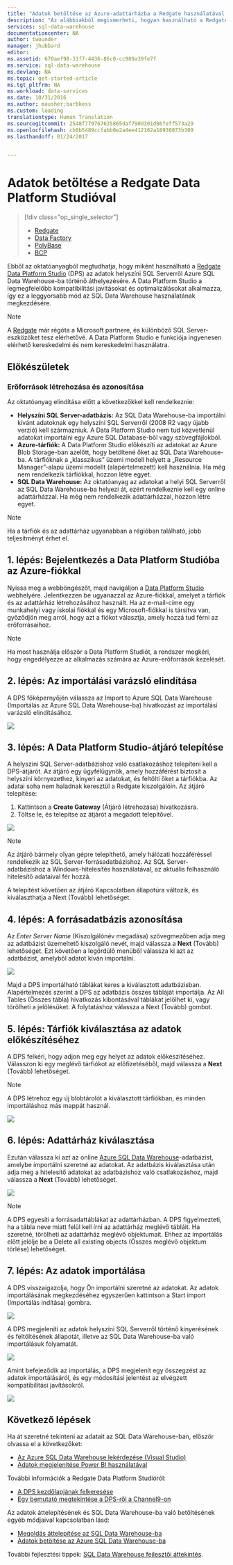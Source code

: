 ```yaml
---
title: "Adatok betöltése az Azure-adattárházba a Redgate használatával | Microsoft Docs"
description: "Az alábbiakból megismerheti, hogyan használható a Redgate Data Platform Studio az adattárház-forgatókönyvek esetén."
services: sql-data-warehouse
documentationcenter: NA
author: twounder
manager: jhubbard
editor: 
ms.assetid: 670aef98-31f7-4436-86c0-cc989a39fe7f
ms.service: sql-data-warehouse
ms.devlang: NA
ms.topic: get-started-article
ms.tgt_pltfrm: NA
ms.workload: data-services
ms.date: 10/31/2016
ms.author: mausher;barbkess
ms.custom: loading
translationtype: Human Translation
ms.sourcegitcommit: 2548f779767635865daf790d301d86feff573a29
ms.openlocfilehash: cb0b5489ccfabb0e2a4ee412162a18930073b309
ms.lasthandoff: 01/24/2017


---
```

# <a name="load-data-with-redgate-data-platform-studio"></a>Adatok betöltése a Redgate Data Platform Studióval
> [!div class="op_single_selector"]
> * [Redgate](sql-data-warehouse-load-with-redgate.md)
> * [Data Factory](sql-data-warehouse-get-started-load-with-azure-data-factory.md)
> * [PolyBase](sql-data-warehouse-get-started-load-with-polybase.md)
> * [BCP](sql-data-warehouse-load-with-bcp.md)
> 
> 

Ebből az oktatóanyagból megtudhatja, hogy miként használható a [Redgate Data Platform Studio](http://www.red-gate.com/products/azure-development/data-platform-studio/) (DPS) az adatok helyszíni SQL Serverről Azure SQL Data Warehouse-ba történő áthelyezésére. A Data Platform Studio a legmegfelelőbb kompatibilitási javításokat és optimalizálásokat alkalmazza, így ez a leggyorsabb mód az SQL Data Warehouse használatának megkezdésére.

> [!NOTE]
> A [Redgate](http://www.red-gate.com) már régóta a Microsoft partnere, és különböző SQL Server-eszközöket tesz elérhetővé. A Data Platform Studio e funkciója ingyenesen elérhető kereskedelmi és nem kereskedelmi használatra.
> 
> 

## <a name="before-you-begin"></a>Előkészületek
### <a name="create-or-identify-resources"></a>Erőforrások létrehozása és azonosítása
Az oktatóanyag elindítása előtt a következőkkel kell rendelkeznie:

* **Helyszíni SQL Server-adatbázis:** Az SQL Data Warehouse-ba importálni kívánt adatoknak egy helyszíni SQL Serverről (2008 R2 vagy újabb verzió) kell származniuk. A Data Platform Studio nem tud közvetlenül adatokat importálni egy Azure SQL Database-ből vagy szövegfájlokból.
* **Azure-tárfiók:** A Data Platform Studio előkészíti az adatokat az Azure Blob Storage-ban azelőtt, hogy betöltené őket az SQL Data Warehouse-ba. A tárfióknak a „klasszikus” üzemi modell helyett a „Resource Manager”-alapú üzemi modellt (alapértelmezett) kell használnia. Ha még nem rendelkezik tárfiókkal, hozzon létre egyet. 
* **SQL Data Warehouse:** Az oktatóanyag az adatokat a helyi SQL Serverről az SQL Data Warehouse-ba helyezi át, ezért rendelkeznie kell egy online adattárházzal. Ha még nem rendelkezik adattárházzal, hozzon létre egyet.

> [!NOTE]
> Ha a tárfiók és az adattárház ugyanabban a régióban található, jobb teljesítményt érhet el.
> 
> 

## <a name="step-1-sign-in-to-data-platform-studio-with-your-azure-account"></a>1. lépés: Bejelentkezés a Data Platform Studióba az Azure-fiókkal
Nyissa meg a webböngészőt, majd navigáljon a [Data Platform Studio](https://www.dataplatformstudio.com/) webhelyére. Jelentkezzen be ugyanazzal az Azure-fiókkal, amelyet a tárfiók és az adattárház létrehozásához használt. Ha az e-mail-címe egy munkahelyi vagy iskolai fiókkal és egy Microsoft-fiókkal is társítva van, győződjön meg arról, hogy azt a fiókot választja, amely hozzá tud férni az erőforrásaihoz.

> [!NOTE]
> Ha most használja először a Data Platform Studiót, a rendszer megkéri, hogy engedélyezze az alkalmazás számára az Azure-erőforrások kezelését.
> 
> 

## <a name="step-2-start-the-import-wizard"></a>2. lépés: Az importálási varázsló elindítása
A DPS főképernyőjén válassza az Import to Azure SQL Data Warehouse (Importálás az Azure SQL Data Warehouse-ba) hivatkozást az importálási varázsló elindításához.

![][1]

## <a name="step-3-install-the-data-platform-studio-gateway"></a>3. lépés: A Data Platform Studio-átjáró telepítése
A helyszíni SQL Server-adatbázishoz való csatlakozáshoz telepíteni kell a DPS-átjárót. Az átjáró egy ügyfélügynök, amely hozzáférést biztosít a helyszíni környezethez, kinyeri az adatokat, és feltölti őket a tárfiókba. Az adatai soha nem haladnak keresztül a Redgate kiszolgálóin. Az átjáró telepítése:

1. Kattintson a **Create Gateway** (Átjáró létrehozása) hivatkozásra.
2. Töltse le, és telepítse az átjárót a megadott telepítővel.

![][2]

> [!NOTE]
> Az átjáró bármely olyan gépre telepíthető, amely hálózati hozzáféréssel rendelkezik az SQL Server-forrásadatbázishoz. Az SQL Server-adatbázishoz a Windows-hitelesítés használatával, az aktuális felhasználó hitelesítő adataival fér hozzá.
> 
> 

A telepítést követően az átjáró Kapcsolatban állapotúra változik, és kiválaszthatja a Next (Tovább) lehetőséget.

## <a name="step-4-identify-the-source-database"></a>4. lépés: A forrásadatbázis azonosítása
Az *Enter Server Name* (Kiszolgálónév megadása) szövegmezőben adja meg az adatbázist üzemeltető kiszolgáló nevét, majd válassza a **Next** (Tovább) lehetőséget. Ezt követően a legördülő menüből válassza ki azt az adatbázist, amelyből adatot kíván importálni.

![][3]

Majd a DPS importálható táblákat keres a kiválasztott adatbázisban. Alapértelmezés szerint a DPS az adatbázis összes tábláját importálja. Az All Tables (Összes tábla) hivatkozás kibontásával táblákat jelölhet ki, vagy törölheti a jelölésüket. A folytatáshoz válassza a Next (Tovább) gombot.

## <a name="step-5-choose-a-storage-account-to-stage-the-data"></a>5. lépés: Tárfiók kiválasztása az adatok előkészítéséhez
A DPS felkéri, hogy adjon meg egy helyet az adatok előkészítéséhez. Válasszon ki egy meglévő tárfiókot az előfizetéséből, majd válassza a **Next** (Tovább) lehetőséget.

> [!NOTE]
> A DPS létrehoz egy új blobtárolót a kiválasztott tárfiókban, és minden importáláshoz más mappát használ.
> 
> 

![][4]

## <a name="step-6-select-a-data-warehouse"></a>6. lépés: Adattárház kiválasztása
Ezután válassza ki azt az online [Azure SQL Data Warehouse](http://aka.ms/sqldw)-adatbázist, amelybe importálni szeretné az adatokat. Az adatbázis kiválasztása után adja meg a hitelesítő adatokat az adatbázishoz való csatlakozáshoz, majd válassza a **Next** (Tovább) lehetőséget.

![][5]

> [!NOTE]
> A DPS egyesíti a forrásadattáblákat az adattárházban. A DPS figyelmezteti, ha a tábla neve miatt felül kell írni az adattárház meglévő tábláit. Ha szeretné, törölheti az adattárház meglévő objektumait. Ehhez az importálás előtt jelölje be a Delete all existing objects (Összes meglévő objektum törlése) lehetőséget.
> 
> 

## <a name="step-7-import-the-data"></a>7. lépés: Az adatok importálása
A DPS visszaigazolja, hogy Ön importálni szeretné az adatokat. Az adatok importálásának megkezdéséhez egyszerűen kattintson a Start import (Importálás indítása) gombra.

![][6]

A DPS megjeleníti az adatok helyszíni SQL Serverről történő kinyerésének és feltöltésének állapotát, illetve az SQL Data Warehouse-ba való importálásuk folyamatát.

![][7]

Amint befejeződik az importálás, a DPS megjelenít egy összegzést az adatok importálásáról, és egy módosítási jelentést az elvégzett kompatibilitási javításokról.

![][8]

## <a name="next-steps"></a>Következő lépések
Ha át szeretné tekinteni az adatait az SQL Data Warehouse-ban, először olvassa el a következőket:

* [Az Azure SQL Data Warehouse lekérdezése (Visual Studio)][Query Azure SQL Data Warehouse (Visual Studio)]
* [Adatok megjelenítése Power BI használatával][Visualize data with Power BI]

További információk a Redgate Data Platform Studióról:

* [A DPS kezdőlapjának felkeresése](http://www.dataplatformstudio.com/)
* [Egy bemutató megtekintése a DPS-ről a Channel9-on](https://channel9.msdn.com/Blogs/cloud-with-a-silver-lining/Loading-data-into-Azure-SQL-Datawarehouse-with-Redgate-Data-Platform-Studio)

Az adatok áttelepítésének és SQL Data Warehouse-ba való betöltésének egyéb módjaival kapcsolatban lásd:

* [Megoldás áttelepítése az SQL Data Warehouse-ba][Migrate your solution to SQL Data Warehouse]
* [Adatok betöltése az Azure SQL Data Warehouse-ba](sql-data-warehouse-overview-load.md)

További fejlesztési tippek: [SQL Data Warehouse fejlesztői áttekintés](sql-data-warehouse-overview-develop.md).

<!--Image references-->
[1]: media/sql-data-warehouse-redgate/2016-10-05_15-59-56.png
[2]: media/sql-data-warehouse-redgate/2016-10-05_11-16-07.png
[3]: media/sql-data-warehouse-redgate/2016-10-05_11-17-46.png
[4]: media/sql-data-warehouse-redgate/2016-10-05_11-20-41.png
[5]: media/sql-data-warehouse-redgate/2016-10-05_11-31-24.png
[6]: media/sql-data-warehouse-redgate/2016-10-05_11-32-20.png
[7]: media/sql-data-warehouse-redgate/2016-10-05_11-49-53.png
[8]: media/sql-data-warehouse-redgate/2016-10-05_12-57-10.png

<!--Article references-->
[Query Azure SQL Data Warehouse (Visual Studio)]: ./sql-data-warehouse-query-visual-studio.md
[Visualize data with Power BI]: ./sql-data-warehouse-get-started-visualize-with-power-bi.md
[Migrate your solution to SQL Data Warehouse]: ./sql-data-warehouse-overview-migrate.md
[Load data into Azure SQL Data Warehouse]: ./sql-data-warehouse-overview-load.md
[SQL Data Warehouse development overview]: ./sql-data-warehouse-overview-develop.md


